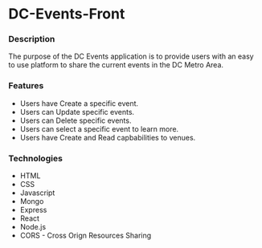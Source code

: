 # DC-Events-Front

### Description
The purpose of the DC Events application is to provide users with an easy to use platform to share the current events in the DC Metro Area.

### Features

* Users have Create a specific event.
* Users can Update specific events.
* Users can Delete specific events.
* Users can select a specific event to learn more.
* Users have Create and Read capbabilities to venues.

### Technologies

* HTML
* CSS
* Javascript
* Mongo
* Express
* React
* Node.js
* CORS - Cross Orign Resources Sharing
